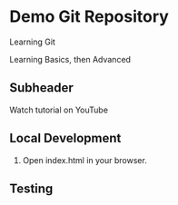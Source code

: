 # Demo Git Repository

Learning Git

Learning Basics, then Advanced

## Subheader

Watch tutorial on YouTube

## Local Development

1. Open index.html in your browser.

## Testing